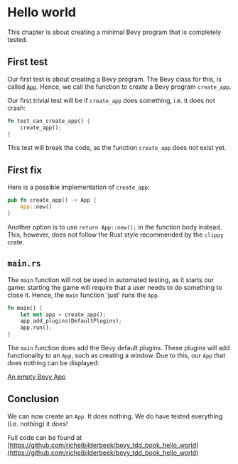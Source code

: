 # Hello world

This chapter is about creating a minimal Bevy program that is completely tested.

## First test

Our first test is about creating a Bevy program.
The Bevy class for this, is called [`App`](https://docs.rs/bevy/latest/bevy/app/struct.App.html).
Hence, we call the function to create a Bevy program `create_app`.

Our first trivial test will be if `create_app` does something,
i.e. it does not crash:

```rust
fn test_can_create_app() {
    create_app();
}
```

This test will break the code, as the function `create_app` does not exist yet.

## First fix

Here is a possible implementation of `create_app`:

```rust
pub fn create_app() -> App {
    App::new()
}
```

Another option is to use `return App::new();` in the function body instead.
This, however, does not follow the Rust style recommended by the `clippy`
crate.

## `main.rs`

The `main` function will not be used in automated testing,
as it starts our game: starting the game
will require that a user needs to do something to close it.
Hence, the `main` function 'just' runs the `App`.

```rust
fn main() {
    let mut app = create_app();
    app.add_plugins(DefaultPlugins);
    app.run();
}
```

The `main` function does add the Bevy default plugins.
These plugins will add functionality to an `App`, such
as creating a window.
Due to this, our `App` that does nothing can be displayed:

[An empty Bevy App](hello_world.md)

## Conclusion

We can now create an `App`. It does nothing.
We do have tested everything (i.e. nothing) it does!

Full code can be found at [https://github.com/richelbilderbeek/bevy_tdd_book_hello_world](https://github.com/richelbilderbeek/bevy_tdd_book_hello_world)
